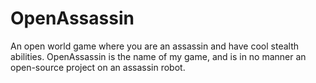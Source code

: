 # OpenAssassin
An open world game where you are an assassin and have cool stealth abilities.
OpenAssassin is the name of my game, and is in no manner an open-source project on an assassin robot.
